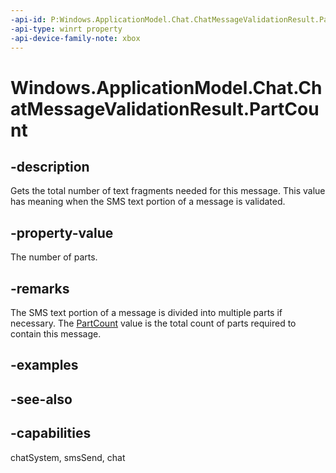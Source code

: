 ```yaml
---
-api-id: P:Windows.ApplicationModel.Chat.ChatMessageValidationResult.PartCount
-api-type: winrt property
-api-device-family-note: xbox
---
```


<!-- Property syntax
public Windows.Foundation.IReference<uint> PartCount { get; }
-->

# Windows.ApplicationModel.Chat.ChatMessageValidationResult.PartCount

## -description
Gets the total number of text fragments needed for this message. This value has meaning when the SMS text portion of a message is validated.

## -property-value
The number of parts.

## -remarks
The SMS text portion of a message is divided into multiple parts if necessary. The [PartCount](chatmessagevalidationresult_partcount.md) value is the total count of parts required to contain this message.

## -examples

## -see-also

## -capabilities
chatSystem, smsSend, chat
